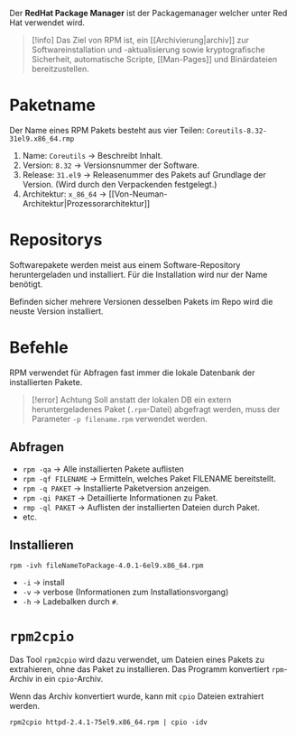 Der **RedHat Package Manager** ist der Packagemanager welcher unter Red Hat verwendet wird.

>[!info]
>Das Ziel von RPM ist, ein [[Archivierung|archiv]] zur Softwareinstallation und -aktualisierung sowie kryptografische Sicherheit, automatische Scripte, [[Man-Pages]] und Binärdateien bereitzustellen.

# Paketname
Der Name eines RPM Pakets besteht aus vier Teilen:
`Coreutils-8.32-31el9.x86_64.rmp`
1. Name: `Coreutils` -> Beschreibt Inhalt.
2. Version: `8.32` -> Versionsnummer der Software.
3. Release: `31.el9` -> Releasenummer des Pakets auf Grundlage der Version. (Wird durch den Verpackenden festgelegt.)
4. Architektur: `x_86_64` -> [[Von-Neuman-Architektur|Prozessorarchitektur]]

# Repositorys
Softwarepakete werden meist aus einem Software-Repository heruntergeladen und installiert. Für die Installation wird nur der Name benötigt.

Befinden sicher mehrere Versionen desselben Pakets im Repo wird die neuste Version installiert.

# Befehle
RPM verwendet für Abfragen fast immer die lokale Datenbank der installierten Pakete.

>[!error] Achtung
>Soll anstatt der lokalen DB ein extern heruntergeladenes Paket (`.rpm`-Datei) abgefragt werden, muss der Parameter `-p filename.rpm` verwendet werden.

## Abfragen
- `rpm -qa` -> Alle installierten Pakete auflisten
- `rpm -qf FILENAME` -> Ermitteln, welches Paket FILENAME bereitstellt.
- `rpm -q PAKET` -> Installierte Paketversion anzeigen.
- `rpm -qi PAKET` -> Detaillierte Informationen zu Paket.
- `rmp -ql PAKET` -> Auflisten der installierten Dateien durch Paket.
- etc.

## Installieren
`rpm -ivh fileNameToPackage-4.0.1-6el9.x86_64.rpm`
- `-i` -> install
- `-v` -> verbose (Informationen zum Installationsvorgang)
- `-h` -> Ladebalken durch `#`.

# `rpm2cpio`
Das Tool `rpm2cpio` wird dazu verwendet, um Dateien eines Pakets zu extrahieren, ohne das Paket zu installieren.
Das Programm konvertiert `rpm`-Archiv in ein `cpio`-Archiv.

Wenn das Archiv konvertiert wurde, kann mit `cpio` Dateien extrahiert werden.

`rpm2cpio httpd-2.4.1-75el9.x86_64.rpm | cpio -idv`
